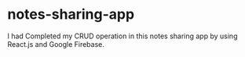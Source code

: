 # notes-sharing-app
I  had  Completed my CRUD operation in this notes sharing app by using React.js and Google Firebase.
